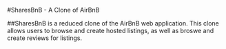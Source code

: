 #SharesBnB - A Clone of AirBnB

##SharesBnB is a reduced clone of the AirBnB web application. This clone allows users to browse and create hosted listings, as well as broswe and create reviews for listings.
